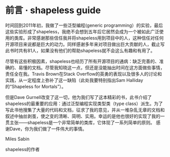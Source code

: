 # 前言 · shapeless guide

时间回到2011年初，我做了一些泛型编程\(generic programming）的实验，最后这些实验形成了shapeless，我绝不会想到五年后它居然会成为一个被如此广泛使用的类库。非常感谢那些信任我并将shapeless用到项目中的人，这种信任对任何开源项目来说都是巨大的动力。同样感谢多年来对项目做出巨大贡献的人，截止写此书时共有81人，如果没有他们的帮助shapeless就不会这么有趣和有用了。

尽管有这些积极因素，shapeless也经历了所有开源项目的通病：缺乏完善的、准确的、易懂的文档。尽管我知晓这一点，但还是没能抽出时间在这方面做些事情，责任全在我。Travis Brown在Stack Overflow的英勇的表现以及很多人的讨论和实践，从一定程度上弥补了这一缺陷（此处我要特别指出Sam Halliday的“Shapeless for Mortals”）。

但是Dave Gurnell改变了这一切，他为我们写了这本精彩的书，此书介绍了shapeless的最重要的应用：通过泛型编程实现类型类（type class）派生。为了写此书他搜集了大量的代码和文档，征求了我的意见，并从一堆杂乱无章的文档和叙述中抽丝剥茧，使之变的清晰、简明、实用。幸运的是他也很好的实现了我的一贯主张——shapeless是一个非常简单的类库，它体现了一系列简单的原则。 感谢Dave，你为我们做了一件伟大的事情。

Miles Sabin

shapeless的作者

